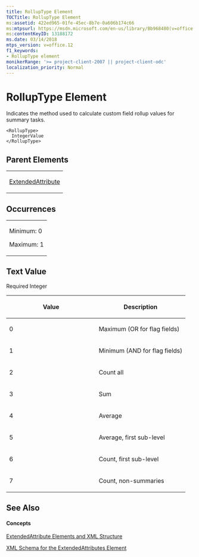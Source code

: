 ```yaml
---
title: RollupType Element
TOCTitle: RollupType Element
ms:assetid: 422ed965-01fe-45ec-8b7e-0a606b174c66
ms:mtpsurl: https://msdn.microsoft.com/en-us/library/Bb968480(v=office.12)
ms:contentKeyID: 13188172
ms.date: 03/14/2018
mtps_version: v=office.12
f1_keywords:
- RollupType element
monikerRange: '>= project-client-2007 || project-client-odc'
localization_priority: Normal
---
```


# RollupType Element




Indicates the method used to calculate custom field rollup values for summary tasks.

    <RollupType>
      IntegerValue
    </RollupType>

## Parent Elements

<table>
<colgroup>
<col style="width: 100%" />
</colgroup>
<tbody>
<tr class="odd">
<td><p><a href="extendedattribute-element.md">ExtendedAttribute</a></p></td>
</tr>
</tbody>
</table>

## Occurrences

<table>
<colgroup>
<col style="width: 100%" />
</colgroup>
<tbody>
<tr class="odd">
<td><p>Minimum: 0</p>
<p>Maximum: 1</p></td>
</tr>
</tbody>
</table>

## Text Value

Required Integer

<table>
<colgroup>
<col style="width: 50%" />
<col style="width: 50%" />
</colgroup>
<thead>
<tr class="header">
<th><p>Value</p></th>
<th><p>Description</p></th>
</tr>
</thead>
<tbody>
<tr class="odd">
<td><p>0</p></td>
<td><p>Maximum (OR for flag fields)</p></td>
</tr>
<tr class="even">
<td><p>1</p></td>
<td><p>Minimum (AND for flag fields)</p></td>
</tr>
<tr class="odd">
<td><p>2</p></td>
<td><p>Count all</p></td>
</tr>
<tr class="even">
<td><p>3</p></td>
<td><p>Sum</p></td>
</tr>
<tr class="odd">
<td><p>4</p></td>
<td><p>Average</p></td>
</tr>
<tr class="even">
<td><p>5</p></td>
<td><p>Average, first sub-level</p></td>
</tr>
<tr class="odd">
<td><p>6</p></td>
<td><p>Count, first sub-level</p></td>
</tr>
<tr class="even">
<td><p>7</p></td>
<td><p>Count, non-summaries</p></td>
</tr>
</tbody>
</table>

## See Also

#### Concepts

[ExtendedAttribute Elements and XML Structure](extendedattribute-elements-and-xml-structure.md)

[XML Schema for the ExtendedAttributes Element](xml-schema-for-the-extendedattributes-element.md)

